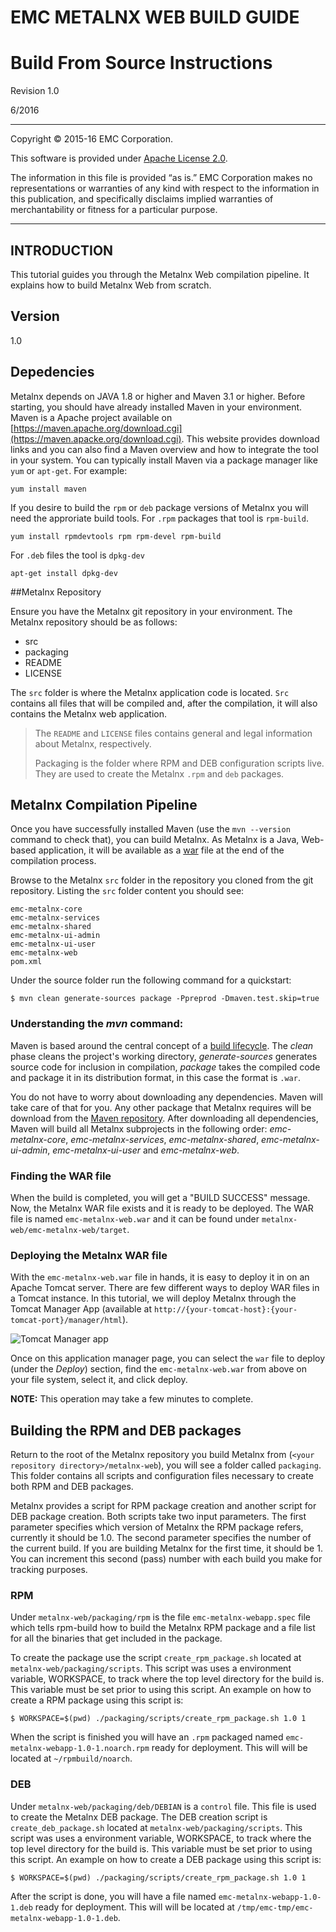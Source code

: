 EMC METALNX WEB BUILD GUIDE
===================================

Build From Source Instructions
=========================================

Revision 1.0

6/2016

----------------------------------

Copyright © 2015-16 EMC Corporation.

This software is provided under [Apache License 2.0](http://www.apache.org/licenses/LICENSE-2.0).

The information in this file is provided “as is.” EMC Corporation makes no representations or warranties of any kind with respect to the information in this publication, and specifically disclaims implied warranties of merchantability or fitness for a particular purpose. 

-------------------------------- 
<a name="Introduction"></a>
## INTRODUCTION 


This tutorial guides you through the Metalnx Web compilation pipeline. It explains how to build Metalnx Web from scratch.

## Version
1.0
 
## Depedencies
 
Metalnx depends on JAVA 1.8 or higher and Maven 3.1 or higher. Before starting, you should have already installed Maven in your environment. Maven is a Apache project available on [https://maven.apache.org/download.cgi](https://maven.apacke.org/download.cgi). This website provides download links and you can also find a Maven overview and how to integrate the tool in your system.  You can typically install Maven via a package manager like `yum` or `apt-get`.  For example:

    yum install maven
 
If you desire to build the `rpm` or `deb` package versions of Metalnx you will need the approriate build tools.   For `.rpm` packages that tool is `rpm-build`.

    yum install rpmdevtools rpm rpm-devel rpm-build

For `.deb` files the tool is `dpkg-dev`

    apt-get install dpkg-dev

##Metalnx Repository

Ensure you have the Metalnx git repository in your environment. The Metalnx repository should be as follows:

* src
* packaging
* README
* LICENSE

The `src` folder is where the Metalnx application code is located. `Src` contains all files that will be compiled and, after the compilation, it will also contains the Metalnx web application. 

> The `README` and `LICENSE` files contains general and legal information about Metalnx, respectively.
>  
> Packaging is the folder where RPM and DEB configuration scripts live. They are used to create the Metalnx `.rpm` and `deb` packages. 

## Metalnx Compilation Pipeline

Once you have successfully installed Maven (use the `mvn --version` command to  check that), you can build Metalnx. As Metalnx is a Java, Web-based application, it will be available as a [war](https://docs.oracle.com/cd/E19316-01/820-3748/aduvz/index.html) file at the end of the compilation process. 

Browse to the Metalnx `src` folder in the repository you cloned from the git repository. Listing the `src` folder content you should see:

    emc-metalnx-core
    emc-metalnx-services
    emc-metalnx-shared
    emc-metalnx-ui-admin
    emc-metalnx-ui-user
    emc-metalnx-web
    pom.xml

Under the source folder run the following command for a quickstart:

    $ mvn clean generate-sources package -Ppreprod -Dmaven.test.skip=true 

### Understanding the *mvn* command:

Maven is based around the central concept of a [build lifecycle](https://maven.apache.org/guides/introduction/introduction-to-the-lifecycle.html). The *clean* phase cleans the project's working directory, *generate-sources* generates source code for inclusion in compilation, *package* takes the compiled code and package it in its distribution format, in this case the format is `.war`.

You do not have to worry about downloading any dependencies. Maven will take care of that for you. Any other package that Metalnx requires will be download from the [Maven repository](http://mvnrepository.com/). After downloading all dependencies, Maven will build all Metalnx subprojects in the following order: *emc-metalnx-core*, *emc-metalnx-services*, *emc-metalnx-shared*, *emc-metalnx-ui-admin*, *emc-metalnx-ui-user* and *emc-metalnx-web*.

### Finding the WAR file

When the build is completed, you will get a "BUILD SUCCESS" message. Now, the Metalnx WAR file exists and it is ready to be deployed. The WAR file is named `emc-metalnx-web.war` and it can be found under `metalnx-web/emc-metalnx-web/target`.

### Deploying the Metalnx WAR file

With the `emc-metalnx-web.war` file in hands, it is easy to deploy it in on an Apache Tomcat server. There are few different ways to deploy WAR files in a Tomcat instance. In this tutorial, we will deploy Metalnx through the Tomcat Manager App (available at `http://{your-tomcat-host}:{your-tomcat-port}/manager/html`).

![Tomcat Manager app]

Once on this application manager page, you can select the `war` file to deploy (under the *Deploy*) section, find the `emc-metalnx-web.war` from above on your file system, select it, and click deploy. 

**NOTE:** This operation may take a few minutes to complete. 

## Building the RPM and DEB packages

Return to the root of the Metalnx repository you build Metalnx from (`<your repository directory>/metalnx-web`), you will see a folder called `packaging`. This folder contains all scripts and configuration files necessary to create both RPM and DEB packages.

Metalnx provides a script for RPM package creation and another script for DEB package creation. Both scripts take two input parameters. The first parameter specifies which version of Metalnx the RPM package refers, currently it should be 1.0. The second parameter specifies the number of the current build. If you are building Metalnx for the first time, it should be 1.  You can increment this second (pass) number with each build you make for tracking purposes.

### RPM

Under `metalnx-web/packaging/rpm` is the file `emc-metalnx-webapp.spec` file which tells rpm-build how to build the Metalnx RPM package and a file list for all the binaries that get included in the package. 

To create the package use the script `create_rpm_package.sh` located at `metalnx-web/packaging/scripts`. This script was uses a environment variable, WORKSPACE, to track where the top level directory for the build is.  This variable must be set prior to using this script.  An example on how to create a RPM package using this script is:

    $ WORKSPACE=$(pwd) ./packaging/scripts/create_rpm_package.sh 1.0 1


When the script is finished you will have an `.rpm` packaged named `emc-metalnx-webapp-1.0-1.noarch.rpm`  ready for deployment.  This will will be located at `~/rpmbuild/noarch`. 

### DEB

Under `metalnx-web/packaging/deb/DEBIAN` is a `control` file. This file is used to create the Metalnx DEB package. The DEB creation script is `create_deb_package.sh` located at `metalnx-web/packaging/scripts`. This script was uses a environment variable, WORKSPACE, to track where the top level directory for the build is.  This variable must be set prior to using this script.  An example on how to create a DEB package using this script is:

    $ WORKSPACE=$(pwd) ./packaging/scripts/create_rpm_package.sh 1.0 1

After the script is done, you will have a file named `emc-metalnx-webapp-1.0-1.deb`  ready for deployment.  This will will be located at `/tmp/emc-tmp/emc-metalnx-webapp-1.0-1.deb`. 

[Tomcat Manager app]: <https://assets.digitalocean.com/articles/tomcat8_1604/manager.png>
